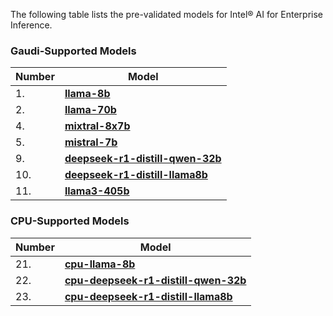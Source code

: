 The following table lists the pre-validated models for Intel® AI for Enterprise Inference.      

### Gaudi-Supported Models

| **Number** | **Model**                                                                                  |
|------------|--------------------------------------------------------------------------------------------|
| 1.         | [**llama-8b**](https://huggingface.co/meta-llama/Llama-3.1-8B-Instruct)                   |
| 2.         | [**llama-70b**](https://huggingface.co/meta-llama/Llama-3.1-70B-Instruct)                |
| 4.         | [**mixtral-8x7b**](https://huggingface.co/mistralai/Mixtral-8x7B-Instruct-v0.1)          |
| 5.         | [**mistral-7b**](https://huggingface.co/mistralai/Mistral-7B-Instruct-v0.3)              |
| 9.         | [**deepseek-r1-distill-qwen-32b**](https://huggingface.co/deepseek-ai/DeepSeek-R1-Distill-Qwen-32B) |
| 10.        | [**deepseek-r1-distill-llama8b**](https://huggingface.co/deepseek-ai/DeepSeek-R1-Distill-Llama-8B) |
| 11.        | [**llama3-405b**](https://huggingface.co/meta-llama/Llama-3.1-405B-Instruct)             |

### CPU-Supported Models

| **Number** | **Model**                                                                                  |
|------------|--------------------------------------------------------------------------------------------|
| 21.        | [**cpu-llama-8b**](https://huggingface.co/meta-llama/Llama-3.1-8B-Instruct)               |
| 22.        | [**cpu-deepseek-r1-distill-qwen-32b**](https://huggingface.co/deepseek-ai/DeepSeek-R1-Distill-Qwen-32B) |
| 23.        | [**cpu-deepseek-r1-distill-llama8b**](https://huggingface.co/deepseek-ai/DeepSeek-R1-Distill-Llama-8B) |
